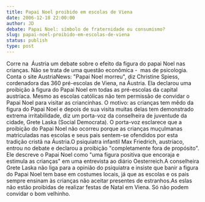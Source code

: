 ```yaml
---
title: Papai Noel proibido em escolas de Viena
date: 2006-12-18 22:00:00
author: JD
debate: Papai Noel: símbolo de fraternidade ou consumismo? 
slug: papai-noel-proibido-em-escolas-de-viena
status: publish 
type: post
---
```


Corre na  Áustria um debate sobre o efeito da figura do papai Noel nas crianças. Não se trata de uma questão econômica -  mas de psicologia. Conta o site AustriaNews: "Papai Noel morreu", diz Christine Spiess, cordenadora das 360 pré-escolas de Viena, na Áustria. Ela declarou uma proibição à figura do Papai Noel em todas as pré-escolas da capital austríaca. Mesmo as escolas católicas não tem permissão de convidar o Papai Noel para visitar as criancinhas. O motivo: as crianças tem mêdo da figura do Papai Noel e depois de sua visita muitas delas tem demonstrado extrema irritabilidade, diz um porta-voz da conselheira de juventude da cidade, Grete Laska (Social Democrata). O porta-voz esclarece que a proibição do Papai Noel não ocorreu porque as crianças muçulmanas matriculadas nas escolas e seus pais sentem-se ofendidos por esta tradição cristã na Áustria.O psiquiatra infantil Max Friedrich, austríaco, entrou no debate e declarou a proibição "completamente fora de propósito". Ele descreve o Papai Noel como "uma figura positiva que encoraja e estimula as crianças" em uma entrevista ao diário Oesterreich.A conselheira Grete Laska não liga para a opinião do psiquiatra e insiste que banir a figura do Papai Noel tem base em costumes locais, já que as escolas e os pais sempre ensinam às crianças não aceitar presentes de estranhos.As eslas não estão proibidas de realizar festas de Natal em Viena. Só não podem convidar o bom velhinho.
